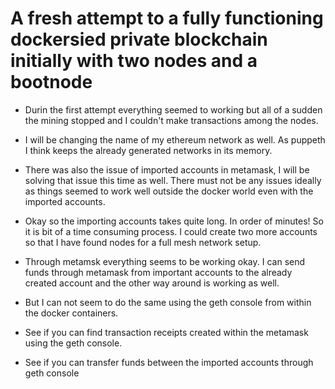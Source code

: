 # A fresh attempt to a fully functioning dockersied private blockchain initially with two nodes and a bootnode

* Durin the first attempt everything seemed to working but all of a sudden the mining stopped and I couldn't make transactions among the nodes.

* I will be changing the name of my ethereum network as well. As puppeth I think keeps the already generated networks in its memory.

* There was also the issue of imported accounts in metamask, I will be solving that issue this time as well. There must not be any issues ideally as things seemed to work well outside the docker world even with the imported accounts.

* Okay so the importing accounts takes quite long. In order of minutes! So it is bit of a time consuming process. I could create two more accounts so that I have found nodes for a full mesh network setup.

* Through metamsk everything seems to be working okay. I can send funds through metamask from important accounts to the already created account and the other way around is working as well.

* But I can not seem to do the same using the geth console from within the docker containers.

* See if you can find transaction receipts created within the metamask using the geth console.
* See if you can transfer funds between the imported accounts through geth console
